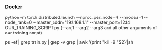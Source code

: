 ### Docker

python -m torch.distributed.launch --nproc_per_node=4 --nnodes=1 --node_rank=0 --master_addr="192.168.1.1" --master_port=1234 OUR_TRAINING_SCRIPT.py (--arg1 --arg2 --arg3 and all other arguments of our training script)

ps -ef | grep train.py | grep -v grep | awk '{print "kill -9 "$2}'|sh